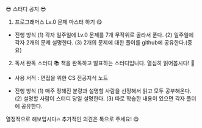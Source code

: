 😎 스터디 공지 😎

1. 프로그래머스 Lv.0 문제 마스터 하기 😋

- 진행 방식
(1) 각자 일주일에 Lv.0 문제를 7개 무작위로 골라서 푼다.
(2) 일주일에 각자 2개의 문제 설명한다.
(3) 2개의 문제에 대한 풀이를 github에 공유한다.(중요)


2. 독서 완독 스터디 📚
책을 완독하고 발표하는 스터디입니다.
열심히 읽어봅시다! 🥳

 - 사용 서적 : 면접을 위한 CS 전공지식 노트

 - 진행 방식
(1) 매주 정해진 분량과 설명할 사람을 선정해서 읽고 모두 공부해온다.
(2) 설명할 사람이 스터디 당일 설명한다.
(3) 따로 학습한 내용이 있으면 각자 폴더에 공유한다.

열정적으로 해보입시다🔥
추가적인 의견은 톡으로 주세요! 😋
